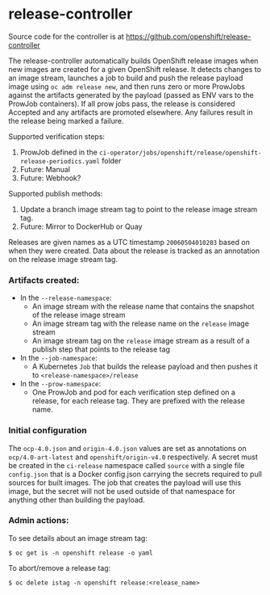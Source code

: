 release-controller
==================

Source code for the controller is at https://github.com/openshift/release-controller

The release-controller automatically builds OpenShift release images when new images are created
for a given OpenShift release. It detects changes to an image stream, launches a job to build
and push the release payload image using `oc adm release new`, and then runs zero or more ProwJobs 
against the artifacts generated by the payload (passed as ENV vars to the ProwJob containers).
If all prow jobs pass, the release is considered Accepted and any artifacts are promoted elsewhere.
Any failures result in the release being marked a failure.

Supported verification steps:

1. ProwJob defined in the `ci-operator/jobs/openshift/release/openshift-release-periodics.yaml` folder
2. Future: Manual
3. Future: Webhook?

Supported publish methods:

1. Update a branch image stream tag to point to the release image stream tag.
2. Future: Mirror to DockerHub or Quay

Releases are given names as a UTC timestamp `20060504010203` based on when they were created.
Data about the release is tracked as an annotation on the release image stream tag.

### Artifacts created:

* In the `--release-namespace`:
  * An image stream with the release name that contains the snapshot of the release image stream
  * An image stream tag with the release name on the `release` image stream
  * An image stream tag on the `release` image stream as a result of a publish step that points to the release tag
* In the `--job-namespace`:
  * A Kubernetes `Job` that builds the release payload and then pushes it to `<release-namespace>/release`
* In the `--prow-namespace`:
  * One ProwJob and pod for each verification step defined on a release, for each release tag. They are prefixed with the release name.

### Initial configuration

The `ocp-4.0.json` and `origin-4.0.json` values are set as annotations on `ocp/4.0-art-latest` and `openshift/origin-v4.0` respectively. A secret must be created in the `ci-release` namespace called
`source` with a single file `config.json` that is a Docker config.json carrying the secrets required
to pull sources for built images. The job that creates the payload will use this image, but the
secret will not be used outside of that namespace for anything other than building the payload.

### Admin actions:

To see details about an image stream tag:

    $ oc get is -n openshift release -o yaml

To abort/remove a release tag:

    $ oc delete istag -n openshift release:<release_name>

